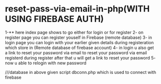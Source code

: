 # reset-pass-via-email-in-php(WITH USING FIREBASE AUTH)

1-** here index page shows to go either for login or for register
2- on register page you can register youself in Firebase (remote database)
3- in login page you can login with your earlier given details during registeration which store in (Remote database of firebase account)
4- in login u also get a link to reset your password via email to reset your password via 
   email registerd during register after that u will get a link to reset your password
5- now u able to relogin with new password   



///database 
in above given script dbconn.php which is used to connect with firebase 
